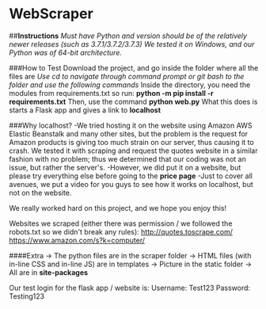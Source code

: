 # WebScraper
##**Instructions**
*Must have Python and version should be of the relatively newer releases (such as 3.7.1/3.7.2/3.7.3)*
*We tested it on Windows, and our Python was of 64-bit architecture.*


###How to Test
Download the project, and go inside the folder where all the files are
*Use cd to navigate through command prompt or git bash to the folder and use the following commands*
Inside the directory, you need the modules from requirements.txt so run: **python -m pip install -r requirements.txt** 
Then, use the command **python web.py**
What this does is starts a Flask app and gives a link to **localhost**

###Why localhost?
-We tried hosting it on the website using Amazon AWS Elastic Beanstalk and many other sites, but the problem is the request 
for Amazon products is giving too much strain on our server, thus causing it to crash. We tested it with scraping and request the quotes website in a similar fashion with no problem; thus we determined that our coding was not an issue, but rather the server's.
-However, we did put it on a website, but please try everything else before going to the **price page**
-Just to cover all avenues, we put a video for you guys to see how it works on localhost, but not on the website.

We really worked hard on this project, and we hope you enjoy this!

Websites we scraped (either there was permission / we followed the robots.txt so we didn't break any rules):
http://quotes.toscrape.com/
https://www.amazon.com/s?k=computer/

####Extra
-> The python files are in the scraper folder
-> HTML files (with in-line CSS and in-line JS) are in templates
-> Picture in the static folder
-> All are in **site-packages**

Our test login for the flask app / website is:
Username: Test123
Password: Testing123



